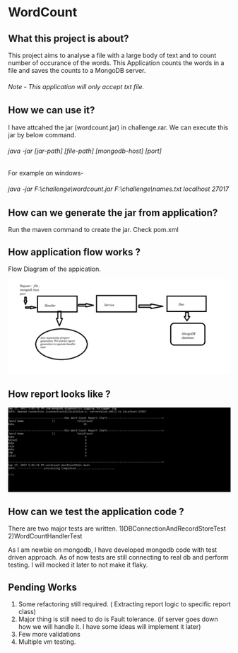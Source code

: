 # WordCount

## What this project is about?

This project aims to analyse a file with a large body of text and to count number of occurance of the words.
This Application counts the words in a file and saves the counts to a MongoDB server.  

######  Note - This application will only accept txt file.


## How we can use it?

I have attcahed the jar (wordcount.jar) in challenge.rar. We can execute this jar by below command.
###### java -jar [jar-path] [file-path] [mongodb-host] [port]
For example on windows-
###### java -jar F:\challenge\wordcount.jar F:\challenge\names.txt localhost 27017


## How can we generate the jar from application?
Run the maven command to create the jar. Check pom.xml


## How application flow works ?

Flow Diagram of the appication.

![alt text](https://github.com/lazyalok/WordCount/blob/master/images/DFD.png)


## How report looks like ?
![alt text](https://github.com/lazyalok/WordCount/blob/master/images/report.PNG)


## How can we test the application code ?

There are two major tests are written.
1)DBConnectionAndRecordStoreTest
2)WordCountHandlerTest

As I am newbie on mongodb, I have developed mongodb code with test driven approach.
As of now tests are still connecting to real db and perform testing. I will mocked it later to not make it flaky.

## Pending Works
1) Some refactoring still required. ( Extracting report logic to specific report class)
2) Major thing is still need to do is Fault tolerance. (if server goes down how we will handle it. I have some ideas will implement it later)
3) Few more validations
4) Multiple vm testing.


